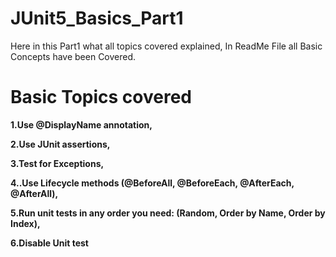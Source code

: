 # JUnit5_Basics_Part1
 Here in this Part1 what  all topics covered explained, In ReadMe File all Basic Concepts have been Covered.
 
 # Basic Topics covered

**1.Use @DisplayName annotation,**

**2.Use JUnit assertions,**

**3.Test for Exceptions,**

**4..Use Lifecycle methods (@BeforeAll, @BeforeEach, @AfterEach, @AfterAll),**

**5.Run unit tests in any order you need: (Random, Order by Name, Order by Index),**

**6.Disable Unit test**
